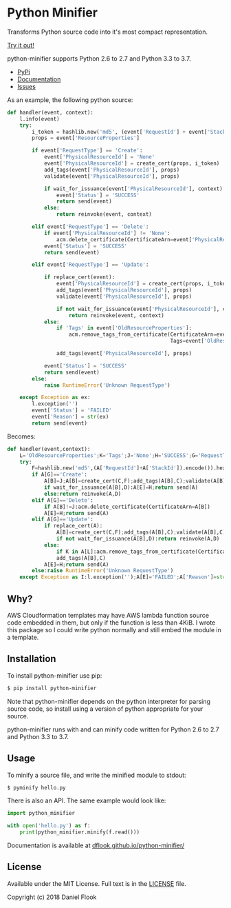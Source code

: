 # Python Minifier

Transforms Python source code into it's most compact representation.

[Try it out!](https://python-minifier.com)

python-minifier supports Python 2.6 to 2.7 and Python 3.3 to 3.7.

* [PyPi](https://pypi.org/project/python-minifier/)
* [Documentation](https://dflook.github.io/python-minifier/)
* [Issues](https://github.com/dflook/python-minifier/issues)

As an example, the following python source:

```python
def handler(event, context):
    l.info(event)
    try:
        i_token = hashlib.new('md5', (event['RequestId'] + event['StackId']).encode()).hexdigest()
        props = event['ResourceProperties']

        if event['RequestType'] == 'Create':
            event['PhysicalResourceId'] = 'None'
            event['PhysicalResourceId'] = create_cert(props, i_token)
            add_tags(event['PhysicalResourceId'], props)
            validate(event['PhysicalResourceId'], props)

            if wait_for_issuance(event['PhysicalResourceId'], context):
                event['Status'] = 'SUCCESS'
                return send(event)
            else:
                return reinvoke(event, context)

        elif event['RequestType'] == 'Delete':
            if event['PhysicalResourceId'] != 'None':
                acm.delete_certificate(CertificateArn=event['PhysicalResourceId'])
            event['Status'] = 'SUCCESS'
            return send(event)

        elif event['RequestType'] == 'Update':

            if replace_cert(event):
                event['PhysicalResourceId'] = create_cert(props, i_token)
                add_tags(event['PhysicalResourceId'], props)
                validate(event['PhysicalResourceId'], props)

                if not wait_for_issuance(event['PhysicalResourceId'], context):
                    return reinvoke(event, context)
            else:
                if 'Tags' in event['OldResourceProperties']:
                    acm.remove_tags_from_certificate(CertificateArn=event['PhysicalResourceId'],
                                                     Tags=event['OldResourceProperties']['Tags'])

                add_tags(event['PhysicalResourceId'], props)

            event['Status'] = 'SUCCESS'
            return send(event)
        else:
            raise RuntimeError('Unknown RequestType')

    except Exception as ex:
        l.exception('')
        event['Status'] = 'FAILED'
        event['Reason'] = str(ex)
        return send(event)
```

Becomes:

```python
def handler(event,context):
	L='OldResourceProperties';K='Tags';J='None';H='SUCCESS';G='RequestType';E='Status';D=context;B='PhysicalResourceId';A=event;l.info(A)
	try:
		F=hashlib.new('md5',(A['RequestId']+A['StackId']).encode()).hexdigest();C=A['ResourceProperties']
		if A[G]=='Create':
			A[B]=J;A[B]=create_cert(C,F);add_tags(A[B],C);validate(A[B],C)
			if wait_for_issuance(A[B],D):A[E]=H;return send(A)
			else:return reinvoke(A,D)
		elif A[G]=='Delete':
			if A[B]!=J:acm.delete_certificate(CertificateArn=A[B])
			A[E]=H;return send(A)
		elif A[G]=='Update':
			if replace_cert(A):
				A[B]=create_cert(C,F);add_tags(A[B],C);validate(A[B],C)
				if not wait_for_issuance(A[B],D):return reinvoke(A,D)
			else:
				if K in A[L]:acm.remove_tags_from_certificate(CertificateArn=A[B],Tags=A[L][K])
				add_tags(A[B],C)
			A[E]=H;return send(A)
		else:raise RuntimeError('Unknown RequestType')
	except Exception as I:l.exception('');A[E]='FAILED';A['Reason']=str(I);return send(A)
```

## Why?

AWS Cloudformation templates may have AWS lambda function source code embedded in them, but only if the function is less 
than 4KiB. I wrote this package so I could write python normally and still embed the module in a template.

## Installation

To install python-minifier use pip:

```bash
$ pip install python-minifier
```

Note that python-minifier depends on the python interpreter for parsing source code, 
so install using a version of python appropriate for your source.

python-minifier runs with and can minify code written for Python 2.6 to 2.7 and Python 3.3 to 3.7.

## Usage

To minify a source file, and write the minified module to stdout:

```bash
$ pyminify hello.py
```

There is also an API. The same example would look like:

```python
import python_minifier

with open('hello.py') as f:
    print(python_minifier.minify(f.read()))
```

Documentation is available at [dflook.github.io/python-minifier/](https://dflook.github.io/python-minifier/)

## License

Available under the MIT License. Full text is in the [LICENSE](LICENSE) file.

Copyright (c) 2018 Daniel Flook
